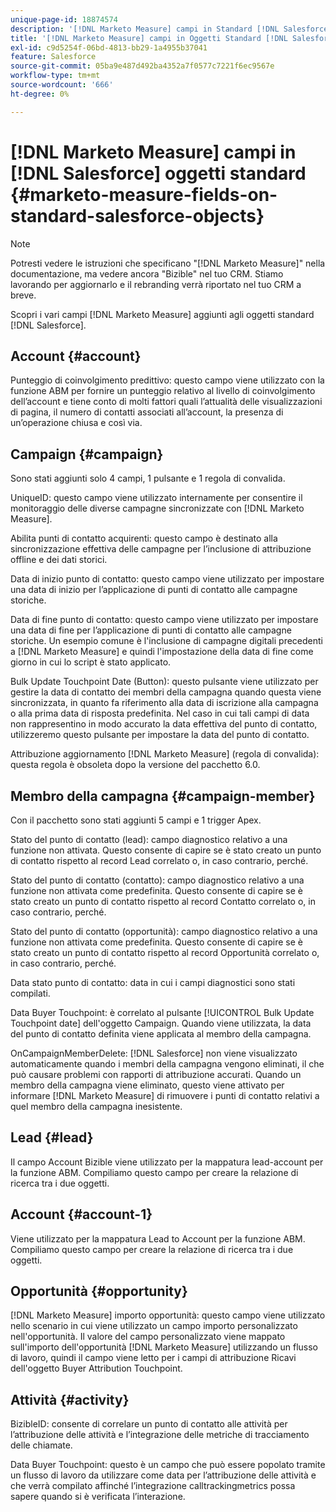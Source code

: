```yaml
---
unique-page-id: 18874574
description: '[!DNL Marketo Measure] campi in Standard [!DNL Salesforce] Oggetti - [!DNL Marketo Measure]'
title: '[!DNL Marketo Measure] campi in Oggetti Standard [!DNL Salesforce] '
exl-id: c9d5254f-06bd-4813-bb29-1a4955b37041
feature: Salesforce
source-git-commit: 05ba9e487d492ba4352a7f0577c7221f6ec9567e
workflow-type: tm+mt
source-wordcount: '666'
ht-degree: 0%

---
```


# [!DNL Marketo Measure] campi in [!DNL Salesforce] oggetti standard {#marketo-measure-fields-on-standard-salesforce-objects}

>[!NOTE]
>
>Potresti vedere le istruzioni che specificano &quot;[!DNL Marketo Measure]&quot; nella documentazione, ma vedere ancora &quot;Bizible&quot; nel tuo CRM. Stiamo lavorando per aggiornarlo e il rebranding verrà riportato nel tuo CRM a breve.

Scopri i vari campi [!DNL Marketo Measure] aggiunti agli oggetti standard [!DNL Salesforce].

## Account {#account}

Punteggio di coinvolgimento predittivo: questo campo viene utilizzato con la funzione ABM per fornire un punteggio relativo al livello di coinvolgimento dell’account e tiene conto di molti fattori quali l’attualità delle visualizzazioni di pagina, il numero di contatti associati all’account, la presenza di un’operazione chiusa e così via.

## Campaign {#campaign}

Sono stati aggiunti solo 4 campi, 1 pulsante e 1 regola di convalida.

UniqueID: questo campo viene utilizzato internamente per consentire il monitoraggio delle diverse campagne sincronizzate con [!DNL Marketo Measure].

Abilita punti di contatto acquirenti: questo campo è destinato alla sincronizzazione effettiva delle campagne per l’inclusione di attribuzione offline e dei dati storici.

Data di inizio punto di contatto: questo campo viene utilizzato per impostare una data di inizio per l’applicazione di punti di contatto alle campagne storiche.

Data di fine punto di contatto: questo campo viene utilizzato per impostare una data di fine per l’applicazione di punti di contatto alle campagne storiche. Un esempio comune è l&#39;inclusione di campagne digitali precedenti a [!DNL Marketo Measure] e quindi l&#39;impostazione della data di fine come giorno in cui lo script è stato applicato.

Bulk Update Touchpoint Date (Button): questo pulsante viene utilizzato per gestire la data di contatto dei membri della campagna quando questa viene sincronizzata, in quanto fa riferimento alla data di iscrizione alla campagna o alla prima data di risposta predefinita. Nel caso in cui tali campi di data non rappresentino in modo accurato la data effettiva del punto di contatto, utilizzeremo questo pulsante per impostare la data del punto di contatto.

Attribuzione aggiornamento [!DNL Marketo Measure] (regola di convalida): questa regola è obsoleta dopo la versione del pacchetto 6.0.

## Membro della campagna {#campaign-member}

Con il pacchetto sono stati aggiunti 5 campi e 1 trigger Apex.

Stato del punto di contatto (lead): campo diagnostico relativo a una funzione non attivata. Questo consente di capire se è stato creato un punto di contatto rispetto al record Lead correlato o, in caso contrario, perché.

Stato del punto di contatto (contatto): campo diagnostico relativo a una funzione non attivata come predefinita. Questo consente di capire se è stato creato un punto di contatto rispetto al record Contatto correlato o, in caso contrario, perché.

Stato del punto di contatto (opportunità): campo diagnostico relativo a una funzione non attivata come predefinita. Questo consente di capire se è stato creato un punto di contatto rispetto al record Opportunità correlato o, in caso contrario, perché.

Data stato punto di contatto: data in cui i campi diagnostici sono stati compilati.

Data Buyer Touchpoint: è correlato al pulsante [!UICONTROL Bulk Update Touchpoint date] dell&#39;oggetto Campaign. Quando viene utilizzata, la data del punto di contatto definita viene applicata al membro della campagna.

OnCampaignMemberDelete: [!DNL Salesforce] non viene visualizzato automaticamente quando i membri della campagna vengono eliminati, il che può causare problemi con rapporti di attribuzione accurati. Quando un membro della campagna viene eliminato, questo viene attivato per informare [!DNL Marketo Measure] di rimuovere i punti di contatto relativi a quel membro della campagna inesistente.

## Lead {#lead}

Il campo Account Bizible viene utilizzato per la mappatura lead-account per la funzione ABM. Compiliamo questo campo per creare la relazione di ricerca tra i due oggetti.

## Account {#account-1}

Viene utilizzato per la mappatura Lead to Account per la funzione ABM. Compiliamo questo campo per creare la relazione di ricerca tra i due oggetti.

## Opportunità {#opportunity}

[!DNL Marketo Measure] importo opportunità: questo campo viene utilizzato nello scenario in cui viene utilizzato un campo importo personalizzato nell&#39;opportunità. Il valore del campo personalizzato viene mappato sull&#39;importo dell&#39;opportunità [!DNL Marketo Measure] utilizzando un flusso di lavoro, quindi il campo viene letto per i campi di attribuzione Ricavi dell&#39;oggetto Buyer Attribution Touchpoint.

## Attività {#activity}

BizibleID: consente di correlare un punto di contatto alle attività per l’attribuzione delle attività e l’integrazione delle metriche di tracciamento delle chiamate.

Data Buyer Touchpoint: questo è un campo che può essere popolato tramite un flusso di lavoro da utilizzare come data per l’attribuzione delle attività e che verrà compilato affinché l’integrazione calltrackingmetrics possa sapere quando si è verificata l’interazione.
